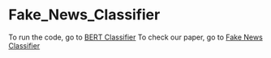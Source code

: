 # Fake_News_Classifier
To run the code, go to [BERT Classifier](https://github.com/Dionysssss/Fake_News_Classifier/Bert/fake-news-basic-work-tensorflow-with-bert.ipynb)
To check our paper, go to [Fake News Classifier](https://github.com/Dionysssss/Fake_News_Classifier/blob/main/CSCI_467_Project_Final_Report.pdf)

